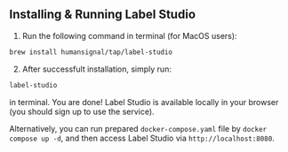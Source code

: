 ## Installing & Running Label Studio

1. Run the following command in terminal (for MacOS users):

```sh
brew install humansignal/tap/label-studio
```

2. After successfult installation, simply run:

```sh
label-studio
```

in terminal. You are done! Label Studio is available locally in your browser (you should sign up to use the service).


Alternatively, you can run prepared `docker-compose.yaml` file by `docker compose up -d`, and then access Label Studio via `http://localhost:8080`.